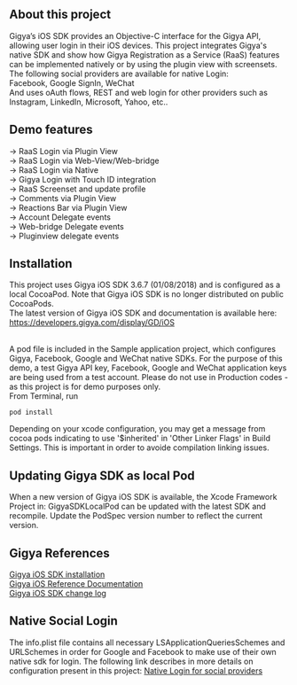 ## About this project

Gigya’s iOS SDK provides an Objective-C interface for the Gigya API, allowing user login in their iOS devices. This project integrates Gigya's native SDK and show how Gigya Registration as a Service (RaaS) features can be implemented natively or by using the plugin view with screensets.<br/>
The following social providers are available for native Login:<br/>
Facebook, Google SignIn, WeChat<br/>
And uses oAuth flows, REST and web login for other providers such as Instagram, LinkedIn, Microsoft, Yahoo, etc..

## Demo features<br/>
-> RaaS Login via Plugin View<br/>
-> RaaS Login via Web-View/Web-bridge<br/>
-> RaaS Login via Native<br/>
-> Gigya Login with Touch ID integration<br/>
-> RaaS Screenset and update profile<br/>
-> Comments via Plugin View<br/>
-> Reactions Bar via Plugin View<br/>
-> Account Delegate events<br/>
-> Web-bridge Delegate events<br/>
-> Pluginview delegate events<br/>

## Installation

This project uses Gigya iOS SDK 3.6.7 (01/08/2018) and is configured as a local CocoaPod. Note that Gigya iOS SDK is no longer distributed on public CocoaPods.<br/>
The latest version of Gigya iOS SDK and documentation is available here: https://developers.gigya.com/display/GD/iOS <br/>
<br/>
 

A pod file is included in the Sample application project, which configures Gigya, Facebook, Google and WeChat native SDKs. For the purpose of this demo, a test Gigya API key, Facebook, Google and WeChat application keys are being used from a test account. Please do not use in Production codes - as this project is for demo purposes only.<br/>
From Terminal, run
```
pod install
```
Depending on your xcode configuration, you may get a message from cocoa pods indicating to use '$inherited' in 'Other Linker Flags' in Build Settings. This is important in order to avoide compilation linking issues.

## Updating Gigya SDK as local Pod

When a new version of Gigya iOS SDK is available, the Xcode Framework Project in: GigyaSDKLocalPod can be updated with the latest SDK and recompile. Update the PodSpec version number to reflect the current version.

## Gigya References

[Gigya iOS SDK installation](https://developers.gigya.com/display/GD/iOS)<br/>
[Gigya iOS Reference Documentation](https://developers.gigya.com/display/GD/iOS+SDK+Reference)<br/>
[Gigya iOS SDK change log](https://developers.gigya.com/display/GD/iOS+SDK+Change+Log)

## Native Social Login

The info.plist file contains all necessary LSApplicationQueriesSchemes and URLSchemes in order for Google and Facebook to make use of their own native sdk for login. 
The following link describes in more details on configuration present in this project: [Native Login for social providers](https://developers.gigya.com/display/GD/iOS#iOS-ConfiguringNativeLogin)
